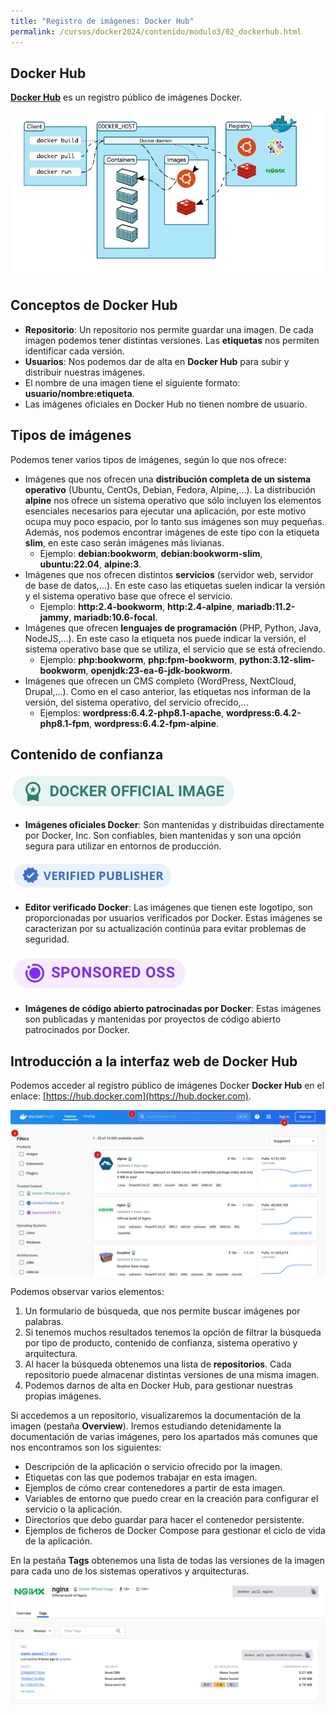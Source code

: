```yaml
---
title: "Registro de imágenes: Docker Hub"
permalink: /cursos/docker2024/contenido/modulo3/02_dockerhub.html
---
```


## Docker Hub

[**Docker Hub**](https://hub.docker.com/) es un registro público de imágenes Docker.

![ ](img/docker2.png)

## Conceptos de Docker Hub

* **Repositorio**: Un repositorio nos permite guardar una imagen. De cada imagen podemos tener distintas versiones. Las **etiquetas** nos permiten identificar cada versión.
* **Usuarios**: Nos podemos dar de alta en **Docker Hub** para subir y distribuir nuestras imágenes.
* El nombre de una imagen tiene el siguiente formato: **usuario/nombre:etiqueta**.
* Las imágenes oficiales en Docker Hub no tienen nombre de usuario.

## Tipos de imágenes

Podemos tener varios tipos de imágenes, según lo que nos ofrece:

* Imágenes que nos ofrecen una **distribución completa de un sistema operativo** (Ubuntu, CentOs, Debian, Fedora, Alpine,...). La distribución **alpine** nos ofrece un sistema operativo que sólo incluyen los elementos esenciales necesarios para ejecutar una aplicación, por este motivo ocupa muy poco espacio, por lo tanto sus imágenes son muy pequeñas. Además, nos podemos encontrar imágenes de este tipo con la etiqueta **slim**, en este caso serán imágenes más livianas.
    * Ejemplo: **debian:bookworm**, **debian:bookworm-slim**, **ubuntu:22.04**, **alpine:3**.
* Imágenes que nos ofrecen distintos **servicios** (servidor web, servidor de base de datos,...). En este caso las etiquetas suelen indicar la versión y el sistema operativo base que ofrece el servicio.
    * Ejemplo: **http:2.4-bookworm**, **http:2.4-alpine**, **mariadb:11.2-jammy**, **mariadb:10.6-focal**.
* Imágenes que ofrecen **lenguajes de programación** (PHP, Python, Java, NodeJS,...). En este caso la etiqueta nos puede indicar la versión, el sistema operativo base que se utiliza, el servicio que se está ofreciendo.
    * Ejemplo: **php:bookworm**, **php:fpm-bookworm**, **python:3.12-slim-bookworm**, **openjdk:23-ea-6-jdk-bookworm**.
* Imágenes que ofrecen un CMS completo (WordPress, NextCloud, Drupal,...). Como en el caso anterior, las etiquetas nos informan de la versión, del sistema operativo, del servicio ofrecido,...
    * Ejemplos: **wordpress:6.4.2-php8.1-apache**, **wordpress:6.4.2-php8.1-fpm**, **wordpress:6.4.2-fpm-alpine**.


## Contenido de confianza

![ ](img/official-image-badge-iso.png)

* **Imágenes oficiales Docker**: Son mantenidas y distribuidas directamente por Docker, Inc. Son confiables, bien mantenidas y son una opción segura para utilizar en entornos de producción.

![ ](img/verified-publisher-badge-iso.png)

* **Editor verificado Docker**: Las imágenes que tienen este logotipo, son proporcionadas por usuarios verificados por Docker. Estas imágenes se caracterizan por su actualización continúa para evitar problemas de seguridad.

![ ](img/sponsored-badge-iso.png)

* **Imágenes de código abierto patrocinadas por Docker**: Estas imágenes son publicadas y mantenidas por proyectos de código abierto patrocinados por Docker.

## Introducción a la interfaz web de Docker Hub

Podemos acceder al registro público de imágenes Docker **Docker Hub** en el enlace: [https://hub.docker.com](https://hub.docker.com).

![ ](img/dockerhub.png)

Podemos observar varios elementos:

1. Un formulario de búsqueda, que nos permite buscar imágenes por palabras.
2. Si tenemos muchos resultados tenemos la opción de filtrar la búsqueda por tipo de producto, contenido de confianza, sistema operativo y arquitectura.
3. Al hacer la búsqueda obtenemos una lista de **repositorios**. Cada repositorio puede almacenar distintas versiones de una misma imagen.
4. Podemos darnos de alta en Docker Hub, para gestionar nuestras propias imágenes. 

Si accedemos a un repositorio, visualizaremos la documentación de la imagen (pestaña **Overview**). Iremos estudiando detenidamente la documentación de varias imágenes, pero los apartados más comunes que nos encontramos son los siguientes:

* Descripción de la aplicación o servicio ofrecido por la imagen.
* Etiquetas con las que podemos trabajar en esta imagen.
* Ejemplos de cómo crear contenedores a partir de esta imagen.
* Variables de entorno que puedo crear en la creación para configurar el servicio o la aplicación.
* Directorios que debo guardar para hacer el contenedor persistente.
* Ejemplos de ficheros de Docker Compose para gestionar el ciclo de vida de la aplicación.

En la pestaña **Tags** obtenemos una lista de todas las versiones de la imagen para cada uno de los sistemas operativos y arquitecturas.

![ ](img/dockerhub2.png)

